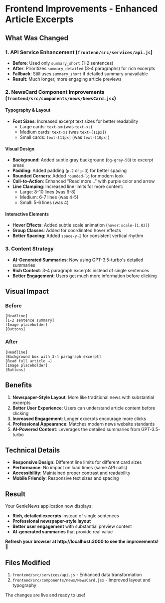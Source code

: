 # Frontend Improvements - Enhanced Article Excerpts

## What Was Changed

### 1. **API Service Enhancement** (`frontend/src/services/api.js`)
- **Before**: Used only `summary_short` (1-2 sentences)
- **After**: Prioritizes `summary_detailed` (3-4 paragraphs) for rich excerpts
- **Fallback**: Still uses `summary_short` if detailed summary unavailable
- **Result**: Much longer, more engaging article previews

### 2. **NewsCard Component Improvements** (`frontend/src/components/news/NewsCard.jsx`)

#### Typography & Layout
- **Font Sizes**: Increased excerpt text sizes for better readability
  - Large cards: `text-sm` (was `text-xs`)
  - Medium cards: `text-xs` (was `text-[11px]`)
  - Small cards: `text-[11px]` (was `text-[10px]`)

#### Visual Design
- **Background**: Added subtle gray background (`bg-gray-50`) to excerpt areas
- **Padding**: Added padding (`p-2` or `p-3`) for better spacing
- **Rounded Corners**: Added `rounded-lg` for modern look
- **Call-to-Action**: Enhanced "Read more..." with purple color and arrow
- **Line Clamping**: Increased line limits for more content:
  - Large: 8-10 lines (was 6-8)
  - Medium: 6-7 lines (was 4-5)
  - Small: 5-6 lines (was 4)

#### Interactive Elements
- **Hover Effects**: Added subtle scale animation (`hover:scale-[1.02]`)
- **Group Classes**: Added for coordinated hover effects
- **Better Spacing**: Added `space-y-2` for consistent vertical rhythm

### 3. **Content Strategy**
- **AI-Generated Summaries**: Now using GPT-3.5-turbo's detailed summaries
- **Rich Context**: 3-4 paragraph excerpts instead of single sentences
- **Better Engagement**: Users get much more information before clicking

## Visual Impact

### Before
```
[Headline]
[1-2 sentence summary]
[Image placeholder]
[Buttons]
```

### After
```
[Headline]
[Background box with 3-4 paragraph excerpt]
[Read full article →]
[Image placeholder]
[Buttons]
```

## Benefits

1. **Newspaper-Style Layout**: More like traditional news with substantial excerpts
2. **Better User Experience**: Users can understand article content before clicking
3. **Increased Engagement**: Longer excerpts encourage more clicks
4. **Professional Appearance**: Matches modern news website standards
5. **AI-Powered Content**: Leverages the detailed summaries from GPT-3.5-turbo

## Technical Details

- **Responsive Design**: Different line limits for different card sizes
- **Performance**: No impact on load times (same API calls)
- **Accessibility**: Maintained proper contrast and readability
- **Mobile Friendly**: Responsive text sizes and spacing

## Result

Your GenieNews application now displays:
- **Rich, detailed excerpts** instead of single sentences
- **Professional newspaper-style layout**
- **Better user engagement** with substantial preview content
- **AI-generated summaries** that provide real value

**Refresh your browser at http://localhost:3000 to see the improvements!** 🎉

## Files Modified

1. `frontend/src/services/api.js` - Enhanced data transformation
2. `frontend/src/components/news/NewsCard.jsx` - Improved layout and typography

The changes are live and ready to use!
